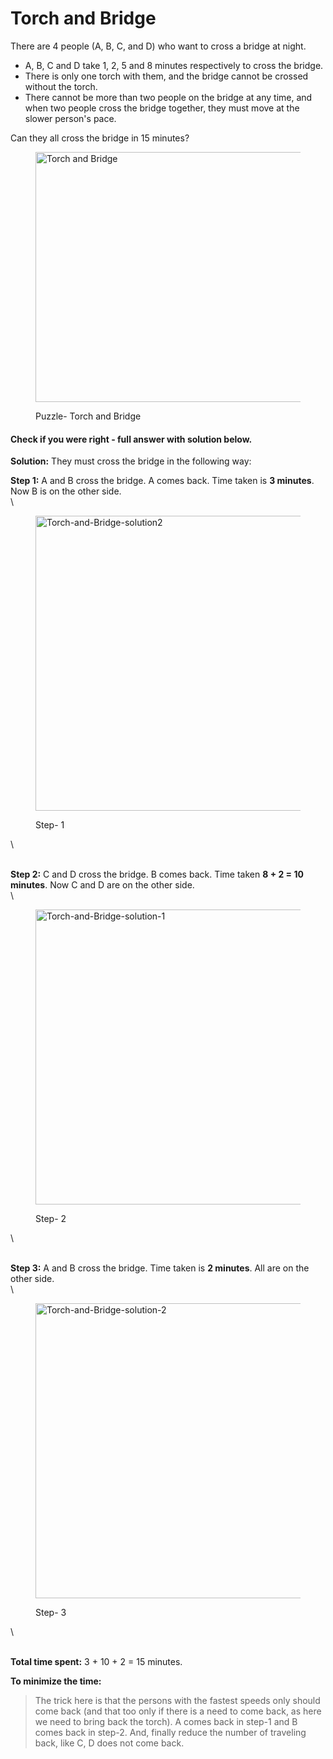 # Torch and Bridge

There are 4 people (A, B, C, and D) who want to cross a bridge at night.

* A, B, C and D take 1, 2, 5 and 8 minutes respectively to cross the bridge.
* There is only one torch with them, and the bridge cannot be crossed without the torch.
* There cannot be more than two people on the bridge at any time, and when two people cross the bridge together, they must move at the slower person's pace.

Can they all cross the bridge in 15 minutes?

<figure><img src="https://media.geeksforgeeks.org/wp-content/uploads/20250515160437692532/bride_and_torch.webp" alt="Torch and Bridge" height="400" width="800"><figcaption><p>Puzzle- Torch and Bridge</p></figcaption></figure>

#### Check if you were right - full answer with solution below. <a href="#check-if-you-were-right-full-answer-with-solution-below" id="check-if-you-were-right-full-answer-with-solution-below"></a>

**Solution:** They must cross the bridge in the following way:

**Step 1:** A and B cross the bridge. A comes back. Time taken is **3 minutes**. Now B is on the other side.\
\


<figure><img src="https://media.geeksforgeeks.org/wp-content/uploads/20191212132039/Torch-and-Bridge-solution2-768x472.png" alt="Torch-and-Bridge-solution2" height="472" width="768"><figcaption><p>Step- 1</p></figcaption></figure>

\


\
**Step 2:** C and D cross the bridge. B comes back. Time taken **8 + 2 = 10 minutes**. Now C and D are on the other side.\
\


<figure><img src="https://media.geeksforgeeks.org/wp-content/uploads/20191212131222/Torch-and-Bridge-solution-1-768x472.png" alt="Torch-and-Bridge-solution-1" height="472" width="768"><figcaption><p>Step- 2</p></figcaption></figure>

\


\
**Step 3:** A and B cross the bridge. Time taken is **2 minutes**. All are on the other side.\
\


<figure><img src="https://media.geeksforgeeks.org/wp-content/uploads/20191212131449/Torch-and-Bridge-solution-2-768x472.png" alt="Torch-and-Bridge-solution-2" height="472" width="768"><figcaption><p>Step- 3</p></figcaption></figure>

\


\
**Total time spent:** 3 + 10 + 2 = 15 minutes.

**To minimize the time:**

> The trick here is that the persons with the fastest speeds only should come back (and that too only if there is a need to come back, as here we need to bring back the torch). A comes back in step-1 and B comes back in step-2. And, finally reduce the number of traveling back, like C, D does not come back.
